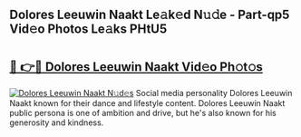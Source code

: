 ## Dolores Leeuwin Naakt Le𝚊k𝚎d N𝚞𝚍e - Part-qp5 Vid𝚎o Photos Le𝚊ks PHtU5

# <h2><a href="http://fb5q9y3.evod.top/?m=Dolores+Leeuwin+Naakt">🔗 👉🔴 Dolores Leeuwin Naakt Vid𝚎o Ph𝚘t𝚘s</a></h2>

[![Dolores Leeuwin Naakt N𝚞d𝚎s](https://i.imgur.com/8V9OHl7.gif)](http://fb5q9y3.evod.top/?m=Dolores+Leeuwin+Naakt)
Social media personality Dolores Leeuwin Naakt known for their dance and lifestyle content. Dolores Leeuwin Naakt public persona is one of ambition and drive, but he's also known for his generosity and kindness. 
